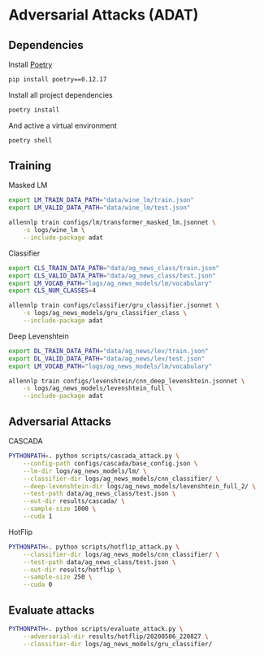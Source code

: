 # Adversarial Attacks (ADAT)

## Dependencies

Install [Poetry](https://python-poetry.org/)

```bash
pip install poetry==0.12.17
```

Install all project dependencies

```bash
poetry install
```

And active a virtual environment

```bash
poetry shell
```

## Training

Masked LM

```bash
export LM_TRAIN_DATA_PATH="data/wine_lm/train.json"
export LM_VALID_DATA_PATH="data/wine_lm/test.json"

allennlp train configs/lm/transformer_masked_lm.jsonnet \
    -s logs/wine_lm \
    --include-package adat
```

Classifier

```bash
export CLS_TRAIN_DATA_PATH="data/ag_news_class/train.json"
export CLS_VALID_DATA_PATH="data/ag_news_class/test.json"
export LM_VOCAB_PATH="logs/ag_news_models/lm/vocabulary"
export CLS_NUM_CLASSES=4

allennlp train configs/classifier/gru_classifier.jsonnet \
    -s logs/ag_news_models/gru_classifier_class \
    --include-package adat
```

Deep Levenshtein

```bash
export DL_TRAIN_DATA_PATH="data/ag_news/lev/train.json"
export DL_VALID_DATA_PATH="data/ag_news/lev/test.json"
export LM_VOCAB_PATH="logs/ag_news_models/lm/vocabulary"

allennlp train configs/levenshtein/cnn_deep_levenshtein.jsonnet \
    -s logs/ag_news_models/levenshtein_full \
    --include-package adat
```


## Adversarial Attacks

CASCADA

```bash
PYTHONPATH=. python scripts/cascada_attack.py \
    --config-path configs/cascada/base_config.json \
    --lm-dir logs/ag_news_models/lm/ \
    --classifier-dir logs/ag_news_models/cnn_classifier/ \
    --deep-levenshtein-dir logs/ag_news_models/levenshtein_full_2/ \
    --test-path data/ag_news_class/test.json \
    --out-dir results/cascada/ \
    --sample-size 1000 \
    --cuda 1
```

HotFlip

```bash
PYTHONPATH=. python scripts/hotflip_attack.py \
    --classifier-dir logs/ag_news_models/cnn_classifier/ \
    --test-path data/ag_news_class/test.json \
    --out-dir results/hotflip \
    --sample-size 250 \
    --cuda 0
```

## Evaluate attacks

```bash
PYTHONPATH=. python scripts/evaluate_attack.py \
    --adversarial-dir results/hotflip/20200506_220827 \
    --classifier-dir logs/ag_news_models/gru_classifier/
```
